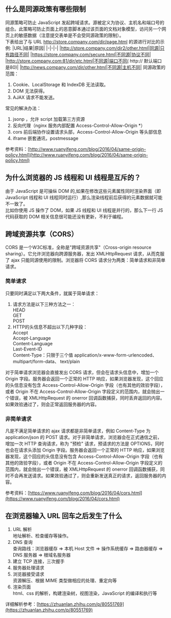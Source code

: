 ## 什么是同源政策有哪些限制
同源策略可防止 JavaScript 发起跨域请求。源被定义为协议、主机名和端口号的组合。此策略可防止页面上的恶意脚本通过该页面的文档对象模型，访问另一个网页上的敏感数据（注意提交表单是不会受同源政策的限制）。  
下表给出了与 URL http://store.company.com/dir/page.html 的源进行对比的示例:
|URL|结果|原因|
|-|-|-|
|http://store.company.com/dir2/other.html|同源|只有路径不同|
|https://store.company.com/secure.html|不同源|协议不同|
|http://store.company.com:81/dir/etc.html|不同源|端口不同( http:// 默认端口是80)|
|http://news.company.com/dir/other.html|不同源|主机不同|
同源政策的范围：  
1. Cookie、LocalStorage 和 IndexDB 无法读取。
2. DOM 无法获得。
3. AJAX 请求不能发送。   

常见的解决办法：  
1. jsonp ，允许 script 加载第三方资源
2. 反向代理（nginx 服务内部配置 Access-Control-Allow-Origin *）
3. cors 前后端协作设置请求头部，Access-Control-Allow-Origin 等头部信息
4. iframe 嵌套通讯，postmessage  

参考资料：[http://www.ruanyifeng.com/blog/2016/04/same-origin-policy.html](http://www.ruanyifeng.com/blog/2016/04/same-origin-policy.html)



## 为什么浏览器的 JS 线程和 UI 线程是互斥的？
由于 JavaScript 是可操纵 DOM 的,如果在修改这些元素属性同时渲染界面（即 JavaScript 线程和 UI 线程同时运行）,那么渲染线程前后获得的元素数据就可能不一致了。  
比如你使用 JS 操作了 DOM，如果 JS 线程和 UI 线程是并行的，那么下一行 JS 代码获取的 DOM 相关信息很可能还没有更新，不利于编程。



## 跨域资源共享（CORS）
CORS 是一个W3C标准，全称是"跨域资源共享"（Cross-origin resource sharing）。它允许浏览器向跨源服务器，发出 XMLHttpRequest 请求，从而克服了 ajax 只能同源使用的限制。浏览器将 CORS 请求分为两类：简单请求和非简单请求。

### 简单请求
只要同时满足以下两大条件，就属于简单请求：  
1. 请求方法是以下三种方法之一：  
HEAD  
GET  
POST  
2. HTTP的头信息不超出以下几种字段：  
Accept  
Accept-Language  
Content-Language  
Last-Event-ID  
Content-Type：只限于三个值 application/x-www-form-urlencoded、 multipart/form-data、 text/plain

对于简单请求浏览器会直接发出 CORS 请求，但会在请求头信息中，增加一个 Origin 字段。服务器会返回一个正常的 HTTP 响应，如果浏览器发现，这个回应的头信息没有包含 Access-Control-Allow-Origin 字段（也有其他的效验字段），或者 Origin 不在 Access-Control-Allow-Origin 字段定义的范围内，就会抛出一个错误，被 XMLHttpRequest 的 onerror 回调函数捕获，同时丢弃返回的内容。如果效验通过了，则会正常返回服务器的内容。

### 非简单请求
凡是不满足简单请求的 ajax 请求都是非简单请求，例如 Content-Type 为 application/json 的 POST 请求。对于非简单请求，浏览器会在正式通信之前，增加一次 HTTP 查询请求，称为 "预检" 请求，预请求的方法是 OPTIONS，同时也会在请求头添加 Origin 字段。服务器会返回一个正常的 HTTP 响应，如果浏览器发现，这个回应的头信息没有包含 Access-Control-Allow-Origin 字段（也有其他的效验字段），或者 Origin 不在 Access-Control-Allow-Origin 字段定义的范围内，就会抛出一个错误，被 XMLHttpRequest 的 onerror 回调函数捕获，同时不会再发送请求。如果效验通过了，则会重新发送真正的请求，返回服务器的内容。

参考资料：[https://www.ruanyifeng.com/blog/2016/04/cors.html](https://www.ruanyifeng.com/blog/2016/04/cors.html)



## 在浏览器输入 URL 回车之后发生了什么
1. URL 解析  
地址解析、检查缓存等操作。
2. DNS 查询  
查询路线：浏览器缓存 => 本机 Host 文件 => 操作系统缓存 => 路由器缓存 => DNS 服务器 => 根域名服务器
3. 建立 TCP 连接，三次握手
4. 服务器处理请求  
5. 浏览器接受请求  
资源解压、根据 MIME 类型做相应的处理、重定向等
6. 渲染页面  
html、css 的解析，构建渲染树，视图渲染，JavaScript 的编译和执行等

详细解析参考：[https://zhuanlan.zhihu.com/p/80551769](https://zhuanlan.zhihu.com/p/80551769)
